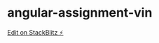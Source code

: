 # angular-assignment-vin

[Edit on StackBlitz ⚡️](https://stackblitz.com/edit/angular-assignment-vin)